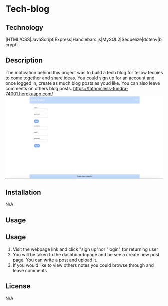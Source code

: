 # Tech-blog

## Technology
|HTML/CSS|JavaScript|Express|Handlebars.js|MySQL2|Sequelize|dotenv|bcrypt|

## Description 
The motivation behind this project was to build a tech blog for fellow techies to come together and share ideas. You could sign up for an account and once logged in, create as much blog posts as youd like. You can also leave comments on others blog posts.
https://fathomless-tundra-74001.herokuapp.com/
![screenshot](./assets/Screenshot%201.png)
## Installation
N/A

## Usage

## Usage
1. Visit the webpage link and click "sign up"nor "login" fpr returning user
2. You will be taken to the dashboardnpage and be see a create new post page. You can write a post and upload it.
3. If you would like to view others notes you could browse through and leave comments

## License 
N/A